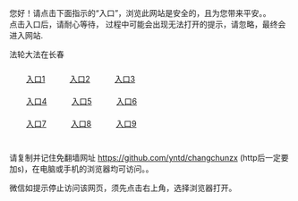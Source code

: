 您好！请点击下面指示的“入口”，浏览此网站是安全的，且为您带来平安。。 <br/>
点击入口后，请耐心等待， 过程中可能会出现无法打开的提示，请忽略，最终会进入网站. </br>

法轮大法在长春<br/>
<div style="padding:10px"><a style="margin:20px" target="_blank" href="https://d1jf3so6anyxvs.cloudfront.net/2Qpsp?vycgftg" id="ccLink1" rel="nofollow">入口1</a> <a target="_blank" style="margin:20px" href="https://d28tiqyq7qgoh4.cloudfront.net/2Qpsp?krehuie" id="ccLink2" rel="nofollow">入口2</a> <a style="margin:20px" target="_blank" href="https://d2x0db2jr3iz1w.cloudfront.net/2Qpsp?lpupur" id="ccLink3" rel="nofollow">入口3</a></div>

<div style="padding:10px" ><a style="margin:20px" target="_blank" href="https://d1jf3so6anyxvs.cloudfront.net/2Qpsp?vycgftg" id="ccLink4" rel="nofollow">入口4</a> <a style="margin:20px" href="https://d28tiqyq7qgoh4.cloudfront.net/2Qpsp?krehuie" target="_blank" id="ccLink5" rel="nofollow">入口5</a> <a style="margin:20px" href="https://d2x0db2jr3iz1w.cloudfront.net/2Qpsp?lpupur" target="_blank" id="ccLink6" rel="nofollow">入口6</a></div>

<div style="padding:10px"><a style="margin:20px" target="_blank" href="https://d1jf3so6anyxvs.cloudfront.net/2Qpsp?vycgftg" id="ccLink7" rel="nofollow">入口7</a> <a style="margin:20px" href="https://d28tiqyq7qgoh4.cloudfront.net/2Qpsp?krehuie" target="_blank" id="ccLink8" rel="nofollow">入口8</a> <a style="margin:20px" target="_blank" href="https://d2x0db2jr3iz1w.cloudfront.net/2Qpsp?lpupur" id="ccLink9" rel="nofollow">入口9</a></div>

<br/>



请复制并记住免翻墙网址 https://github.com/yntd/changchunzx (http后一定要加s)，在电脑或手机的浏览器均可访问。。<br/>

微信如提示停止访问该网页，须先点击右上角，选择浏览器打开。

